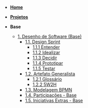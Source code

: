<!-- docs/_sidebar.md -->
- [**Home**](/Home/Home.md)

- [**Projetos**](/Projeto/Projeto.md)

- **Base**
  - [1. Desenho de Software (Base)](/Base/1.Base.md)
    - [1.1. Design Sprint](/Base/1.1.DesignSprint.md)
      - [1.1.1 Entender](Base/1.1.1.Entender.md)
      - [1.1.2 Idealizar]()
      - [1.1.3 Decidir]()
      - [1.1.4 Prototipar]()
      - [1.1.5 Testar](Base/1.1.5.Testar.md)
    - [1.2. Artefato Generalista](/Base/1.2.ArtefatoGeneralista.md)
        - [1.2.1 Glossário](/Base/1.2.1.Glossário.md) 
        - [1.2.2 5W2H](/Base/1.2.2.5W2H.md)
    - [1.3. Modelagem BPMN](/Base/1.3.ModelagemBPMN.md)
    - [1.4. Participações - Base](/Base/1.4.ParticipacoesBase.md)
    - [1.5. Iniciativas Extras - Base](/Base/1.5.IniciativasExtras.md)

